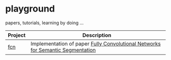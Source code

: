 # playground
papers, tutorials, learning by doing ...

Project | Description
------------ | -------------
[fcn]() | Implementation of paper [Fully Convolutional Networks for Semantic Segmentation](https://people.eecs.berkeley.edu/~jonlong/long_shelhamer_fcn.pdf)
